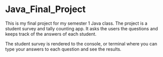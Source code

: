 # Java_Final_Project
This is my final project for my semester 1 Java class.
The project is a student survey and tally counting app.
It asks the users the questions and keeps track of the answers of each student.

The student survey is rendered to the console, or terminal where you can type your answers to each question and see the results. 
